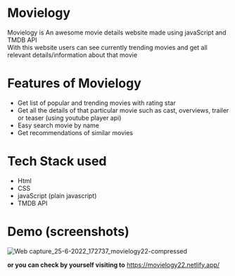 # Movielogy 

Movielogy is An awesome movie details website made using javaScript and TMDB API  
With this website users can see currently trending movies and get all relevant details/information about that movie 


# Features of Movielogy 
- Get list of popular and trending movies with rating star  
- Get all the details of that particular movie such as cast, overviews, trailer or teaser (using youtube player api)  
- Easy search movie by name  
- Get recommendations of similar movies  

# Tech Stack used 
* Html 
* CSS
* javaScript (plain javascript)
* TMDB API


# Demo (screenshots)

![Web capture_25-6-2022_172737_movielogy22-compressed](https://user-images.githubusercontent.com/106578262/175772663-37394e9c-9b44-410c-ba86-2831709510d1.jpg)


**or you can check by yourself visiting to** https://movielogy22.netlify.app/ 
